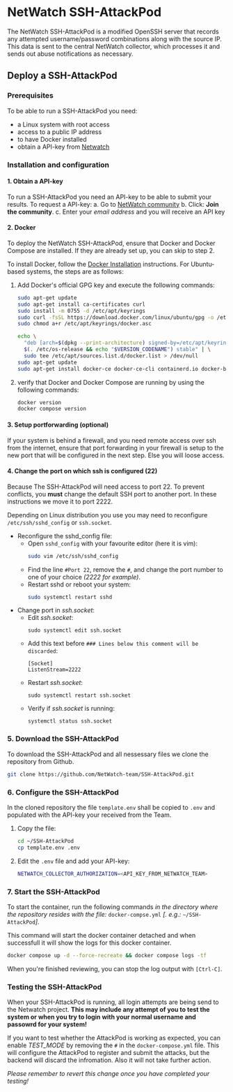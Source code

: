 # NetWatch SSH-AttackPod 

The NetWatch SSH-AttackPod is a modified OpenSSH server that records any attempted username/password combinations along with the source IP. This data is sent to the central NetWatch collector, which processes it and sends out abuse notifications as necessary.

## Deploy a SSH-AttackPod

### Prerequisites
To be able to run a SSH-AttackPod you need: 

 - a Linux system with root access
 - access to a public IP address 
 - to have Docker installed
 - obtain a API-key from [Netwatch](https://community.netwatch.team/)

### Installation and configuration 

#### 1. Obtain a API-key

To run a SSH-AttackPod you need an API-key to be able to submit your results. To request a API-key:
 a. Go to [NetWatch community](https://community.netwatch.team/community) 
 b. Click: **Join the community**. 
 c. Enter your *email address* and you will receive an API key

#### 2. Docker

To deploy the NetWatch SSH-AttackPod, ensure that Docker and Docker Compose are installed. If they are already set up, you can skip to step 2.

To install Docker, follow the [Docker Installation](https://docs.docker.com/engine/install/) instructions. For Ubuntu-based systems, the steps are as follows:

 1. Add Docker's official GPG key and execute the following commands:
 
    ```bash
    sudo apt-get update
    sudo apt-get install ca-certificates curl
    sudo install -m 0755 -d /etc/apt/keyrings
    sudo curl -fsSL https://download.docker.com/linux/ubuntu/gpg -o /etc/apt/keyrings/docker.asc
    sudo chmod a+r /etc/apt/keyrings/docker.asc

    echo \
      "deb [arch=$(dpkg --print-architecture) signed-by=/etc/apt/keyrings/docker.asc] https://download.docker.com/linux/ubuntu \
      $(. /etc/os-release && echo "$VERSION_CODENAME") stable" | \
      sudo tee /etc/apt/sources.list.d/docker.list > /dev/null
    sudo apt-get update
    sudo apt-get install docker-ce docker-ce-cli containerd.io docker-buildx-plugin docker-compose-plugin
    ```
 2. verify that Docker and Docker Compose are running by using the following commands:

    ```bash
    docker version
    docker compose version
    ```
#### 3. Setup portforwarding (optional)

If your system is behind a firewall, and you need remote access over ssh from the internet, ensure that port forwarding in your firewall is setup to the new port that will be configured in the next step. Else you will loose access. 

#### 4. Change the port on which ssh is configured (22)

Because The SSH-AttackPod will need access to port 22. To prevent conflicts, you **must** change the default SSH port to another port. In these  instructions we move it to port 2222.

Depending on Linux distribution you use you may need to reconfigure `/etc/ssh/sshd_config` or `ssh.socket`. 

 + Reconfigure the sshd_config file:
   - Open `sshd_config` with your favourite editor (here it is vim): 
     ```bash
     sudo vim /etc/ssh/sshd_config
     ```
   - Find the line `#Port 22`, remove the `#`, and change the port number to one of your choice *(2222 for example)*. 
   - Restart sshd or reboot your system: 
     ```bash
     sudo systemctl restart sshd
     ```
 + Change port in *ssh.socket*:
   - Edit *ssh.socket*:
     ```
     sudo systemctl edit ssh.socket
     ```
   - Add this text before `### Lines below this comment will be discarded`:
     ```
     [Socket]
     ListenStream=2222
     ```
   - Restart *ssh.socket*:
     ```
     sudo systemctl restart ssh.socket
     ```
   - Verify if *ssh.socket* is running:
     ```
     systemctl status ssh.socket
     ```

### 5. Download the SSH-AttackPod

To download the SSH-AttackPod and all nessessary files we clone the repository from Github.

```bash
git clone https://github.com/NetWatch-team/SSH-AttackPod.git
```

### 6. Configure the SSH-AttackPod

In the cloned repository the file `template.env` shall be copied to `.env` and populated with the API-key your received from the Team.

 1. Copy the file:
 
    ```bash
    cd ~/SSH-AttackPod
    cp template.env .env
    ```
 2. Edit the `.env` file and add your API-key:
 
    ```bash
    NETWATCH_COLLECTOR_AUTHORIZATION=<API_KEY_FROM_NETWATCH_TEAM>
    ```

### 7. Start the SSH-AttackPod
To start the container, run the following commands *in the directory where the repository resides with the file:* `docker-compse.yml` *\[. e.g.:* `~/SSH-AttackPod`*\]*.

This command will start the docker container detached and when successfull it will show the logs for this docker container. 

```bash
docker compose up -d --force-recreate && docker compose logs -tf
```
When you're finished reviewing, you can stop the log output with `[Ctrl-C]`.

### Testing the SSH-AttackPod

When your SSH-AttackPod is running, all login attempts are being send to the Netwatch project. **This may include any attempt of you to test the system or when you try to login with your normal username and passowrd for your system!**

If you want to test whether the AttackPod is working as expected, you can enable *TEST_MODE* by removing the `#` in the `docker-compose.yml` file. This will configure the AttackPod to register and submit the attacks, but the backend will discard the infromation. Also it will not take further action.

*Please remember to revert this change once you have completed your testing!*
